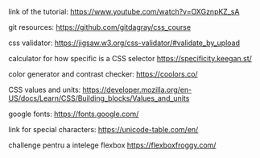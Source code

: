 link of the tutorial:
https://www.youtube.com/watch?v=OXGznpKZ_sA

git resources:
https://github.com/gitdagray/css_course

css validator:
https://jigsaw.w3.org/css-validator/#validate_by_upload

calculator for how specific is a CSS selector
https://specificity.keegan.st/

color generator and contrast checker:
https://coolors.co/

CSS values and units:
https://developer.mozilla.org/en-US/docs/Learn/CSS/Building_blocks/Values_and_units

google fonts:
https://fonts.google.com/

link for special characters:
https://unicode-table.com/en/

challenge pentru a intelege flexbox
https://flexboxfroggy.com/